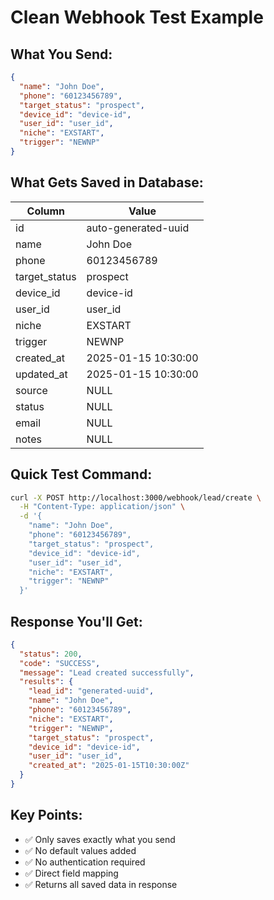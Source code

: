 # Clean Webhook Test Example

## What You Send:
```json
{
  "name": "John Doe",
  "phone": "60123456789",
  "target_status": "prospect",
  "device_id": "device-id",
  "user_id": "user_id",
  "niche": "EXSTART",
  "trigger": "NEWNP"
}
```

## What Gets Saved in Database:

| Column | Value |
|--------|-------|
| id | auto-generated-uuid |
| name | John Doe |
| phone | 60123456789 |
| target_status | prospect |
| device_id | device-id |
| user_id | user_id |
| niche | EXSTART |
| trigger | NEWNP |
| created_at | 2025-01-15 10:30:00 |
| updated_at | 2025-01-15 10:30:00 |
| source | NULL |
| status | NULL |
| email | NULL |
| notes | NULL |

## Quick Test Command:
```bash
curl -X POST http://localhost:3000/webhook/lead/create \
  -H "Content-Type: application/json" \
  -d '{
    "name": "John Doe",
    "phone": "60123456789",
    "target_status": "prospect",
    "device_id": "device-id",
    "user_id": "user_id",
    "niche": "EXSTART",
    "trigger": "NEWNP"
  }'
```

## Response You'll Get:
```json
{
  "status": 200,
  "code": "SUCCESS",
  "message": "Lead created successfully",
  "results": {
    "lead_id": "generated-uuid",
    "name": "John Doe",
    "phone": "60123456789",
    "niche": "EXSTART",
    "trigger": "NEWNP",
    "target_status": "prospect",
    "device_id": "device-id",
    "user_id": "user_id",
    "created_at": "2025-01-15T10:30:00Z"
  }
}
```

## Key Points:
- ✅ Only saves exactly what you send
- ✅ No default values added
- ✅ No authentication required
- ✅ Direct field mapping
- ✅ Returns all saved data in response
